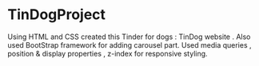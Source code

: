 # TinDogProject

Using HTML and CSS created this Tinder for dogs : TinDog website . Also used BootStrap framework for adding  carousel part.
Used media queries , position & display properties , z-index for responsive styling.

